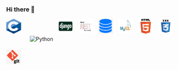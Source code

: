 ### Hi there 👋

<div>
    <img src="c.png" alt="C language" width="40" height="40" style=" margin-right: 20px; padding-bottom: 20px;">
    <img src="python2.jpeg" alt="Python" width="40" height="40" style=" margin-right: 10px; padding-bottom: 20px;">
    <img src="django.jpg" alt="Django" width="40" height="40" style=" margin-right: 10px; padding-bottom: 20px;">
    <img src="DRF logo.png" alt="DRF" width="40" height="40" style=" margin-right: 10px; padding-bottom: 20px;">
    <img src="database.png" alt="Database" width="40" height="40" style=" margin-right: 10px; padding-bottom: 20px;">
    <img src="Mysql.png" alt="Mysql" width="40" height="40" style=" margin-right: 10px; padding-bottom: 20px;">
    <img src="HTML.png" alt="HTML" width="40" height="40" style=" margin-right: 10px; padding-bottom: 20px;">
    <img src="CSS.png" alt="CSS" width="40" height="40" style=" margin-right: 10px; padding-bottom: 20px;">
    <img src="git.png" alt="Git" width="40" height="40" style=" margin-right: 10px; padding-bottom: 20px;">
</div>


<!--
**usamaalzomor/usamaalzomor** is a ✨ _special_ ✨ repository because its `README.md` (this file) appears on your GitHub profile.

Here are some ideas to get you started:

- 🔭 I’m currently working on ...
- 🌱 I’m currently learning ...
- 👯 I’m looking to collaborate on ...
- 🤔 I’m looking for help with ...
- 💬 Ask me about ...
- 📫 How to reach me: ...
- 😄 Pronouns: ...
- ⚡ Fun fact: ...
-->
